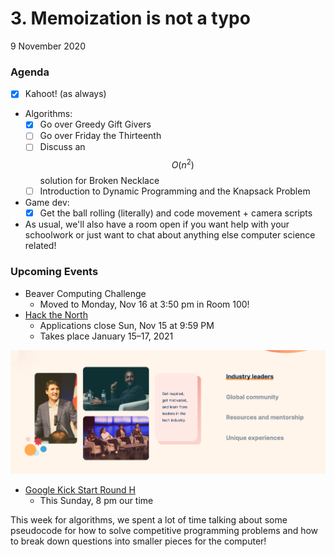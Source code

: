 # 3. Memoization is not a typo

9 November 2020

### Agenda

* [x] Kahoot! \(as always\)
* Algorithms:
  * [x] Go over Greedy Gift Givers
  * [ ] Go over Friday the Thirteenth
  * [ ] Discuss an $$O(n^2)$$ solution for Broken Necklace
  * [ ] Introduction to Dynamic Programming and the Knapsack Problem
* Game dev:
  * [x] Get the ball rolling \(literally\) and code movement + camera scripts
* As usual, we'll also have a room open if you want help with your schoolwork or just want to chat about anything else computer science related!

### Upcoming Events

* Beaver Computing Challenge
  * Moved to Monday, Nov 16 at 3:50 pm in Room 100!
* [Hack the North](https://hackthenorth.com/)
  * Applications close Sun, Nov 15 at 9:59 PM
  * Takes place January 15–17, 2021

![Is that... JUSTIN TRUDEAU!?](../.gitbook/assets/screen-shot-2020-11-09-at-9.39.12-am.png)

* [Google Kick Start Round H](https://codingcompetitions.withgoogle.com/kickstart/)
  * This Sunday, 8 pm our time

This week for algorithms, we spent a lot of time talking about some pseudocode for how to solve competitive programming problems and how to break down questions into smaller pieces for the computer!



